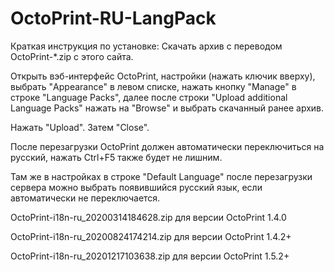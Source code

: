 # OctoPrint-RU-LangPack
Краткая инструкция по установке:
  Скачать архив с переводом OctoPrint-*.zip с этого сайта.
  
  Открыть вэб-интерфейс OctoPrint, настройки (нажать ключик вверху), выбрать "Appearance" в левом списке, нажать кнопку "Manage" в строке "Language Packs", далее после строки "Upload additional Language Packs" нажать на "Browse" и выбрать скачанный ранее архив.
  
  Нажать "Upload". Затем "Close".
  
  После перезагрузки OctoPrint должен автоматически переключиться на русский, нажать Ctrl+F5 также будет не лишним.
  
  Там же в настройках в строке "Default Language" после перезагрузки сервера можно выбрать появившийся русский язык, если автоматически не переключается.

OctoPrint-i18n-ru_20200314184628.zip для версии OctoPrint 1.4.0

OctoPrint-i18n-ru_20200824174214.zip для версии OctoPrint 1.4.2+

OctoPrint-i18n-ru_20201217103638.zip для версии OctoPrint 1.5.2+
